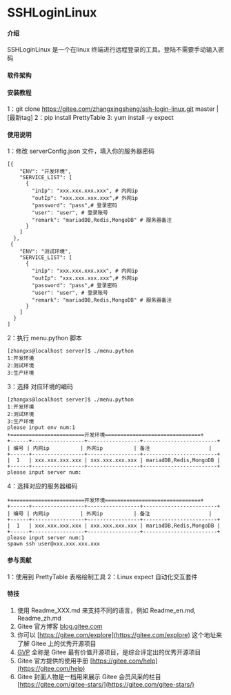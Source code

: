 # SSHLoginLinux

#### 介绍
SSHLoginLinux 是一个在linux 终端进行远程登录的工具。登陆不需要手动输入密码
#### 软件架构



#### 安装教程

1：git clone https://gitee.com/zhangxingsheng/ssh-login-linux.git master | [最新tag]
2：pip install PrettyTable
3: yum install -y expect

#### 使用说明
1：修改 serverConfig.json 文件，填入你的服务器密码
```
[{
    "ENV": "开发环境",
    "SERVICE_LIST": [
      {
        "inIp": "xxx.xxx.xxx.xxx", # 内网ip
        "outIp": "xxx.xxx.xxx.xxx",# 外网ip
        "password": "pass",# 登录密码
        "user": "user", # 登录账号
        "remark": "mariadDB,Redis,MongoDB" # 服务器备注
      }
    ]
  },
 {
    "ENV": "测试环境",
    "SERVICE_LIST": [
      {
        "inIp": "xxx.xxx.xxx.xxx", # 内网ip
        "outIp": "xxx.xxx.xxx.xxx",# 外网ip
        "password": "pass",# 登录密码
        "user": "user", # 登录账号
        "remark": "mariadDB,Redis,MongoDB" # 服务器备注
      }
    ]
  }
]

```
2：执行 menu.python 脚本

```
[zhangxs@localhost server]$ ./menu.python 
1:开发环境
2:测试环境
3:生产环境

```


3：选择 对应环境的编码

```
[zhangxs@localhost server]$ ./menu.python 
1:开发环境
2:测试环境
3:生产环境
please input env num:1
+========================开发环境===============================+
+------+-----------------+-----------------+------------------------+
| 编号 | 内网ip          | 外网ip          | 备注                   |
+------+-----------------+-----------------+------------------------+
|  1   | xxx.xxx.xxx.xxx | xxx.xxx.xxx.xxx | mariadDB,Redis,MongoDB |
+------+-----------------+-----------------+------------------------+
please input server num:

```
4：选择对应的服务器编码

```
+========================开发环境===============================+
+------+-----------------+-----------------+------------------------+
| 编号 | 内网ip          | 外网ip          | 备注                   |
+------+-----------------+-----------------+------------------------+
|  1   | xxx.xxx.xxx.xxx | xxx.xxx.xxx.xxx | mariadDB,Redis,MongoDB |
+------+-----------------+-----------------+------------------------+
please input server num:1
spawn ssh user@xxx.xxx.xxx.xxx
```




#### 参与贡献
1：使用到 PrettyTable 表格绘制工具
2：Linux expect 自动化交互套件

#### 特技

1.  使用 Readme\_XXX.md 来支持不同的语言，例如 Readme\_en.md, Readme\_zh.md
2.  Gitee 官方博客 [blog.gitee.com](https://blog.gitee.com)
3.  你可以 [https://gitee.com/explore](https://gitee.com/explore) 这个地址来了解 Gitee 上的优秀开源项目
4.  [GVP](https://gitee.com/gvp) 全称是 Gitee 最有价值开源项目，是综合评定出的优秀开源项目
5.  Gitee 官方提供的使用手册 [https://gitee.com/help](https://gitee.com/help)
6.  Gitee 封面人物是一档用来展示 Gitee 会员风采的栏目 [https://gitee.com/gitee-stars/](https://gitee.com/gitee-stars/)
